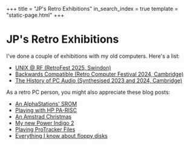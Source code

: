 +++
title = "JP's Retro Exhibitions"
in_search_index = true
template = "static-page.html"
+++

# JP's Retro Exhibitions

I've done a couple of exhibitions with my old computers. Here's a list:

* [UNIX @ RF (RetroFest 2025, Swindon)](/retrofest2025/)
* [Backwards Compatible (Retro Computer Festival 2024, Cambridge)](@/blog/blog-2024-11-07/index.md)
* [The History of PC Audio (Synthesised 2023 and 2024, Cambridge)](@/blog/blog-2024-06-29/index.md)

As a retro PC person, you might also appreciate these blog posts:

* [An AlphaStations' SROM](@/blog/blog-2025-03-30/index.md)
* [Playing with HP PA-RISC](@/blog/blog-2025-03-22/index.md)
* [An Amstrad Christmas](@/blog/blog-2024-12-24/index.md)
* [My new Power Indigo 2](@/blog/blog-2024-11-22/index.md)
* [Playing ProTracker Files](@/blog/blog-2024-06-28/index.md)
* [Everything I know about floppy disks](@/blog/blog-2023-08-28/index.md)
